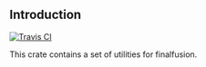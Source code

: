 ## Introduction

[![Travis CI](https://img.shields.io/travis/finalfusion/finalfusion-utils.svg)](https://travis-ci.org/finalfusion/finalfusion-utils)

This crate contains a set of utilities for finalfusion.
